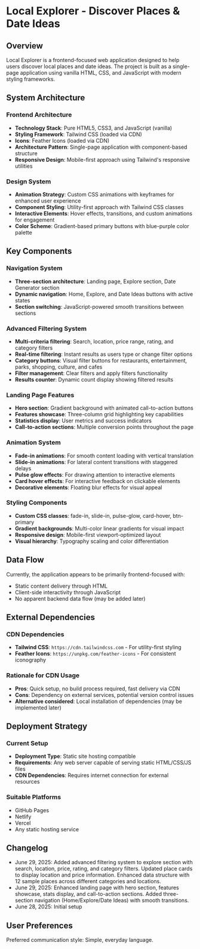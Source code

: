 # Local Explorer - Discover Places & Date Ideas

## Overview

Local Explorer is a frontend-focused web application designed to help users discover local places and date ideas. The project is built as a single-page application using vanilla HTML, CSS, and JavaScript with modern styling frameworks.

## System Architecture

### Frontend Architecture
- **Technology Stack**: Pure HTML5, CSS3, and JavaScript (vanilla)
- **Styling Framework**: Tailwind CSS (loaded via CDN)
- **Icons**: Feather Icons (loaded via CDN)
- **Architecture Pattern**: Single-page application with component-based structure
- **Responsive Design**: Mobile-first approach using Tailwind's responsive utilities

### Design System
- **Animation Strategy**: Custom CSS animations with keyframes for enhanced user experience
- **Component Styling**: Utility-first approach with Tailwind CSS classes
- **Interactive Elements**: Hover effects, transitions, and custom animations for engagement
- **Color Scheme**: Gradient-based primary buttons with blue-purple color palette

## Key Components

### Navigation System
- **Three-section architecture**: Landing page, Explore section, Date Generator section
- **Dynamic navigation**: Home, Explore, and Date Ideas buttons with active states
- **Section switching**: JavaScript-powered smooth transitions between sections

### Advanced Filtering System
- **Multi-criteria filtering**: Search, location, price range, rating, and category filters
- **Real-time filtering**: Instant results as users type or change filter options
- **Category buttons**: Visual filter buttons for restaurants, entertainment, parks, shopping, culture, and cafes
- **Filter management**: Clear filters and apply filters functionality
- **Results counter**: Dynamic count display showing filtered results

### Landing Page Features
- **Hero section**: Gradient background with animated call-to-action buttons
- **Features showcase**: Three-column grid highlighting key capabilities
- **Statistics display**: User metrics and success indicators
- **Call-to-action sections**: Multiple conversion points throughout the page

### Animation System
- **Fade-in animations**: For smooth content loading with vertical translation
- **Slide-in animations**: For lateral content transitions with staggered delays
- **Pulse glow effects**: For drawing attention to interactive elements
- **Card hover effects**: For interactive feedback on clickable elements
- **Decorative elements**: Floating blur effects for visual appeal

### Styling Components
- **Custom CSS classes**: fade-in, slide-in, pulse-glow, card-hover, btn-primary
- **Gradient backgrounds**: Multi-color linear gradients for visual impact
- **Responsive design**: Mobile-first viewport-optimized layout
- **Visual hierarchy**: Typography scaling and color differentiation

## Data Flow

Currently, the application appears to be primarily frontend-focused with:
- Static content delivery through HTML
- Client-side interactivity through JavaScript
- No apparent backend data flow (may be added later)

## External Dependencies

### CDN Dependencies
- **Tailwind CSS**: `https://cdn.tailwindcss.com` - For utility-first styling
- **Feather Icons**: `https://unpkg.com/feather-icons` - For consistent iconography

### Rationale for CDN Usage
- **Pros**: Quick setup, no build process required, fast delivery via CDN
- **Cons**: Dependency on external services, potential version control issues
- **Alternative considered**: Local installation of dependencies (may be implemented later)

## Deployment Strategy

### Current Setup
- **Deployment Type**: Static site hosting compatible
- **Requirements**: Any web server capable of serving static HTML/CSS/JS files
- **CDN Dependencies**: Requires internet connection for external resources

### Suitable Platforms
- GitHub Pages
- Netlify
- Vercel
- Any static hosting service

## Changelog
- June 29, 2025: Added advanced filtering system to explore section with search, location, price, rating, and category filters. Updated place cards to display location and price information. Enhanced data structure with 12 sample places across different categories and locations.
- June 29, 2025: Enhanced landing page with hero section, features showcase, stats display, and call-to-action sections. Added three-section navigation (Home/Explore/Date Ideas) with smooth transitions.
- June 28, 2025: Initial setup

## User Preferences

Preferred communication style: Simple, everyday language.
